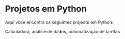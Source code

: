 # Projetos em Python

Aqui voce encontra os seguintes projeots em Python:

Calculadora, análise de dados, automatização de tarefas



